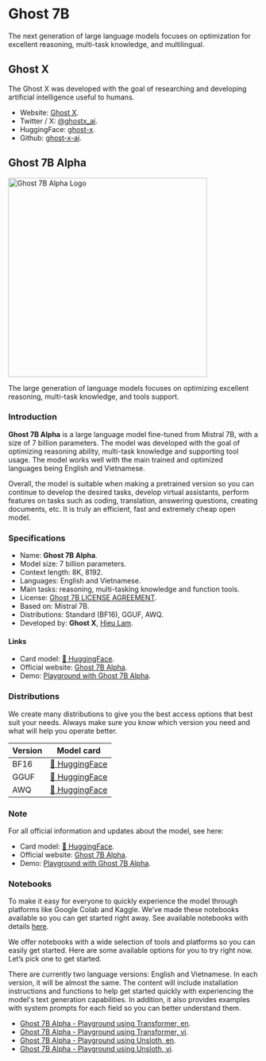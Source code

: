 # Ghost 7B

The next generation of large language models focuses on optimization for excellent reasoning, multi-task knowledge, and multilingual.

## Ghost X

The Ghost X was developed with the goal of researching and developing artificial intelligence useful to humans.

- Website: [Ghost X](https://ghost-x.vercel.app/).
- Twitter / X: [@ghostx_ai](https://twitter.com/ghostx_ai).
- HuggingFace: [ghost-x](https://huggingface.co/ghost-x).
- Github: [ghost-x-ai](https://github.com/ghost-x-ai).

## Ghost 7B Alpha

<img src="https://cdn-uploads.huggingface.co/production/uploads/600ae38cc92b79f54efd4556/QPrQZMQX_jzyYngmreP0_.jpeg" alt="Ghost 7B Alpha Logo" width="400" style="margin-left:'auto' margin-right:'auto' display:'block'"/>

The large generation of language models focuses on optimizing excellent reasoning, multi-task knowledge, and tools support.

### Introduction

**Ghost 7B Alpha** is a large language model fine-tuned from Mistral 7B, with a size of 7 billion parameters. The model was developed with the goal of optimizing reasoning ability, multi-task knowledge and supporting tool usage. The model works well with the main trained and optimized languages being English and Vietnamese.

Overall, the model is suitable when making a pretrained version so you can continue to develop the desired tasks, develop virtual assistants, perform features on tasks such as coding, translation, answering questions, creating documents, etc. It is truly an efficient, fast and extremely cheap open model.

### Specifications

- Name: **Ghost 7B Alpha**.
- Model size: 7 billion parameters.
- Context length: 8K, 8192.
- Languages: English and Vietnamese.
- Main tasks: reasoning, multi-tasking knowledge and function tools.
- License: [Ghost 7B LICENSE AGREEMENT](https://ghost-x.vercel.app/ghost-7b-license).
- Based on: Mistral 7B.
- Distributions: Standard (BF16), GGUF, AWQ.
- Developed by: **Ghost X**, [Hieu Lam](https://huggingface.co/lamhieu).

#### Links

- Card model: [🤗 HuggingFace](https://huggingface.co/ghost-x/ghost-7b-alpha).
- Official website: [Ghost 7B Alpha](https://ghost-x.vercel.app/docs/models/ghost-7b-alpha/).
- Demo: [Playground with Ghost 7B Alpha](https://ghost-x.vercel.app/docs/notebooks/playground-with-ghost-7b-alpha/).

### Distributions

We create many distributions to give you the best access options that best suit your needs. Always make sure you know which version you need and what will help you operate better.

| Version | Model card                                                           |
| ------- | -------------------------------------------------------------------- |
| BF16    | [🤗 HuggingFace](https://huggingface.co/ghost-x/ghost-7b-alpha)      |
| GGUF    | [🤗 HuggingFace](https://huggingface.co/ghost-x/ghost-7b-alpha-gguf) |
| AWQ     | [🤗 HuggingFace](https://huggingface.co/ghost-x/ghost-7b-alpha-awq)  |

### Note

For all official information and updates about the model, see here:

- Card model: [🤗 HuggingFace](https://huggingface.co/ghost-x/ghost-7b-alpha).
- Official website: [Ghost 7B Alpha](https://ghost-x.vercel.app/docs/models/ghost-7b-alpha/).
- Demo: [Playground with Ghost 7B Alpha](https://ghost-x.vercel.app/docs/notebooks/playground-with-ghost-7b-alpha/).

### Notebooks

To make it easy for everyone to quickly experience the model through platforms like Google Colab and Kaggle. We’ve made these notebooks available so you can get started right away. See available notebooks with details [here](https://ghost-x.vercel.app/docs/notebooks/playground-with-ghost-7b-alpha/).

We offer notebooks with a wide selection of tools and platforms so you can easily get started. Here are some available options for you to try right now. Let’s pick one to get started.

There are currently two language versions: English and Vietnamese. In each version, it will be almost the same. The content will include installation instructions and functions to help get started quickly with experiencing the model's text generation capabilities. In addition, it also provides examples with system prompts for each field so you can better understand them.

- [Ghost 7B Alpha - Playground using Transformer, en](./notebooks/Ghost%207B%20Alpha%20-%20Playground%20using%20Transformer,%20en.ipynb).
- [Ghost 7B Alpha - Playground using Transformer, vi](./notebooks/Ghost%207B%20Alpha%20-%20Playground%20using%20Transformer,%20vi.ipynb).
- [Ghost 7B Alpha - Playground using Unsloth, en](./notebooks/Ghost%207B%20Alpha%20-%20Playground%20using%20Unslosh,%20en.ipynb).
- [Ghost 7B Alpha - Playground using Unsloth, vi](./notebooks/Ghost%207B%20Alpha%20-%20Playground%20using%20Unslosh,%20vi.ipynb).
